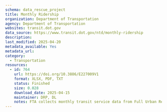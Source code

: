 ```yaml
---
schema: data_rescue_project 
title: Monthly Ridership
organization: Department of Transportation
agency: Department of Transportation
websites: transit.dot.gov
data_source: https://www.transit.dot.gov/ntd/monthly-ridership
description: 
last_modified: 2025-04-20
metadata_available: Yes
metadata_url: 
category:
  - Transportation 
resources:
  - id: 764
    url: https://doi.org/10.3886/E227009V1
    format: XLSX, PDF, TXT
    status: Finished
    size: 0.028
    download_date: 2025-04-15
    maintainer: DRP, DL
    notes: FTA collects monthly transit service data from Full Urban Reporters (agencies with over 30 Vehicles Operated in Maximum Service (VOMS) or modes operating over Fixed Guideway). These service data include Vehicle Revenue Miles (VRM), Vehicle Revenue Hours (VRH), Unlinked Passenger Trips (UPT), and VOMS. For a description of these data, please review the most recent NTD Policy Manual (https://www.transit.dot.gov/ntd/2024-ntd-monthly-ridership-and-weekly-reference-policy-manual). The most recent NTD Policy Manual for this point in time (2024) has been included with this dataset. The datasets have multiple sheets within the Excel spreadsheet, with the first one being a README.
---
```

